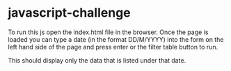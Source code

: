 # javascript-challenge

To run this js open the index.html file in the browser. Once the page is loaded you can type a date (in the format DD/M/YYYY) into the form on the left hand side of the page and press enter or the filter table button to run. 

This should display only the data that is listed under that date.
